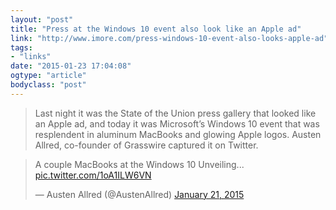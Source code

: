 ```yaml
---
layout: "post"
title: "Press at the Windows 10 event also look like an Apple ad"
link: "http://www.imore.com/press-windows-10-event-also-looks-apple-ad"
tags: 
- "links"
date: "2015-01-23 17:04:08"
ogtype: "article"
bodyclass: "post"
---
```


> Last night it was the State of the Union press gallery that looked like an Apple ad, and today it was Microsoft’s Windows 10 event that was resplendent in aluminum MacBooks and glowing Apple logos. Austen Allred, co-founder of Grasswire captured it on Twitter.

<blockquote class="twitter-tweet" lang="en" xml:lang="en" xml:lang="en">
<p>A couple MacBooks at the Windows 10 Unveiling... <a href="http://t.co/1oA1ILW6VN">pic.twitter.com/1oA1ILW6VN</a></p>
<p>— Austen Allred (@AustenAllred) <a href="https://twitter.com/AustenAllred/status/558029756277743616">January 21, 2015</a></p>
</blockquote>

<script async="" src="//platform.twitter.com/widgets.js" charset="utf-8"></script>